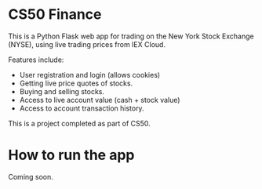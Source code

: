# CS50 Finance

This is a Python Flask web app for trading on the New York Stock Exchange (NYSE), using live trading prices from IEX Cloud.

Features include:
- User registration and login (allows cookies)
- Getting live price quotes of stocks.
- Buying and selling stocks.
- Access to live account value (cash + stock value)
- Access to account transaction history.

This is a project completed as part of CS50.

# How to run the app

Coming soon.
